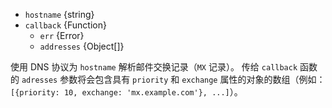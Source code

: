 <!-- YAML
added: v0.1.27
-->
* `hostname` {string}
* `callback` {Function}
  - `err` {Error}
  - `addresses` {Object[]}

使用 DNS 协议为 `hostname` 解析邮件交换记录（`MX` 记录）。
传给 `callback` 函数的 `adresses` 参数将会包含具有 `priority` 和 `exchange` 属性的对象的数组（例如：`[{priority: 10, exchange: 'mx.example.com'}, ...]`）。

